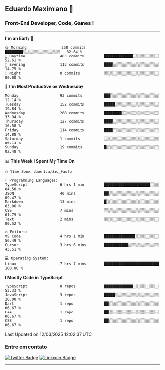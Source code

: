 ## Eduardo Maximiano 👋

### Front-End Developer, Code, Games !

---

<!--START_SECTION:waka-->
**I'm an Early 🐤** 

```text
🌞 Morning                250 commits         ████████░░░░░░░░░░░░░░░░░   32.64 % 
🌆 Daytime                403 commits         █████████████░░░░░░░░░░░░   52.61 % 
🌃 Evening                113 commits         ████░░░░░░░░░░░░░░░░░░░░░   14.75 % 
🌙 Night                  0 commits           ░░░░░░░░░░░░░░░░░░░░░░░░░   00.00 % 
```
📅 **I'm Most Productive on Wednesday** 

```text
Monday                   93 commits          ███░░░░░░░░░░░░░░░░░░░░░░   12.14 % 
Tuesday                  152 commits         █████░░░░░░░░░░░░░░░░░░░░   19.84 % 
Wednesday                260 commits         ████████░░░░░░░░░░░░░░░░░   33.94 % 
Thursday                 127 commits         ████░░░░░░░░░░░░░░░░░░░░░   16.58 % 
Friday                   114 commits         ████░░░░░░░░░░░░░░░░░░░░░   14.88 % 
Saturday                 1 commits           ░░░░░░░░░░░░░░░░░░░░░░░░░   00.13 % 
Sunday                   19 commits          █░░░░░░░░░░░░░░░░░░░░░░░░   02.48 % 
```


📊 **This Week I Spent My Time On** 

```text
🕑︎ Time Zone: America/Sao_Paulo

💬 Programming Languages: 
TypeScript               6 hrs 1 min         █████████████████████░░░░   84.50 % 
JSON                     40 mins             ██░░░░░░░░░░░░░░░░░░░░░░░   09.47 % 
Markdown                 13 mins             █░░░░░░░░░░░░░░░░░░░░░░░░   03.06 % 
CSS                      7 mins              ░░░░░░░░░░░░░░░░░░░░░░░░░   01.79 % 
Text                     2 mins              ░░░░░░░░░░░░░░░░░░░░░░░░░   00.52 % 

🔥 Editors: 
VS Code                  4 hrs 1 min         ██████████████░░░░░░░░░░░   56.49 % 
Cursor                   3 hrs 6 mins        ███████████░░░░░░░░░░░░░░   43.51 % 

💻 Operating System: 
Linux                    7 hrs 7 mins        █████████████████████████   100.00 % 
```

**I Mostly Code in TypeScript** 

```text
TypeScript               8 repos             █████████████░░░░░░░░░░░░   53.33 % 
JavaScript               3 repos             █████░░░░░░░░░░░░░░░░░░░░   20.00 % 
Dart                     1 repo              ██░░░░░░░░░░░░░░░░░░░░░░░   06.67 % 
C++                      1 repo              ██░░░░░░░░░░░░░░░░░░░░░░░   06.67 % 
CSS                      1 repo              ██░░░░░░░░░░░░░░░░░░░░░░░   06.67 % 
```




 Last Updated on 12/03/2025 12:02:37 UTC
<!--END_SECTION:waka-->

### Entre em contato

[![Twitter Badge](https://img.shields.io/badge/-@edmaxi-1ca0f1?style=flat-square&labelColor=1ca0f1&logo=twitter&logoColor=white&link=https://twitter.com/edmaxi)](https://twitter.com/edmaxi)
[![Linkedin Badge](https://img.shields.io/badge/-Eduardo_Maximiano-0077B5?style=flat-square&logo=Linkedin&logoColor=white&link=https://www.linkedin.com/in/maximiano-eduardo)](https://www.linkedin.com/in/maximiano-eduardo)

---
